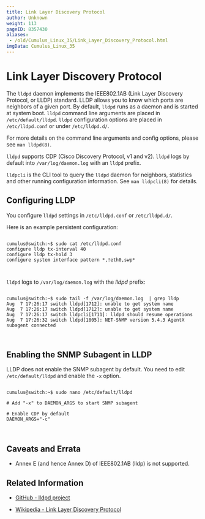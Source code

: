 ```yaml
---
title: Link Layer Discovery Protocol
author: Unknown
weight: 113
pageID: 8357430
aliases:
 - /old/Cumulus_Linux_35/Link_Layer_Discovery_Protocol.html
imgData: Cumulus_Linux_35
---
```

# Link Layer Discovery Protocol

The `lldpd` daemon implements the IEEE802.1AB (Link Layer Discovery
Protocol, or LLDP) standard. LLDP allows you to know which ports are
neighbors of a given port. By default, `lldpd` runs as a daemon and is
started at system boot. `lldpd` command line arguments are placed in
`/etc/default/lldpd`. `lldpd` configuration options are placed in
`/etc/lldpd.conf` or under `/etc/lldpd.d/`.

For more details on the command line arguments and config options,
please see `man lldpd(8)`.

`lldpd` supports CDP (Cisco Discovery Protocol, v1 and v2). `lldpd` logs
by default into `/var/log/daemon.log` with an `lldpd` prefix.

`lldpcli` is the CLI tool to query the `lldpd` daemon for neighbors,
statistics and other running configuration information. See `man
lldpcli(8)` for details.

## Configuring LLDP

You configure `lldpd` settings in `/etc/lldpd.conf` or `/etc/lldpd.d/`.

Here is an example persistent configuration:

``` 
                   
cumulus@switch:~$ sudo cat /etc/lldpd.conf
configure lldp tx-interval 40
configure lldp tx-hold 3
configure system interface pattern *,!eth0,swp*
   
    
```

`lldpd` logs to `/var/log/daemon.log` with the *lldpd* prefix:

``` 
                   
cumulus@switch:~$ sudo tail -f /var/log/daemon.log  | grep lldp
Aug  7 17:26:17 switch lldpd[1712]: unable to get system name
Aug  7 17:26:17 switch lldpd[1712]: unable to get system name
Aug  7 17:26:17 switch lldpcli[1711]: lldpd should resume operations
Aug  7 17:26:32 switch lldpd[1805]: NET-SNMP version 5.4.3 AgentX subagent connected
   
    
```

## Enabling the SNMP Subagent in LLDP

LLDP does not enable the SNMP subagent by default. You need to edit
`/etc/default/lldpd` and enable the `-x` option.

``` 
                   
cumulus@switch:~$ sudo nano /etc/default/lldpd
 
# Add "-x" to DAEMON_ARGS to start SNMP subagent
 
# Enable CDP by default
DAEMON_ARGS="-c"
   
    
```

## Caveats and Errata

  - Annex E (and hence Annex D) of IEEE802.1AB (lldp) is not supported.

## Related Information

  - [GitHub - lldpd project](http://vincentbernat.github.io/lldpd/)

  - [Wikipedia - Link Layer Discovery
    Protocol](http://en.wikipedia.org/wiki/Link_Layer_Discovery_Protocol)
